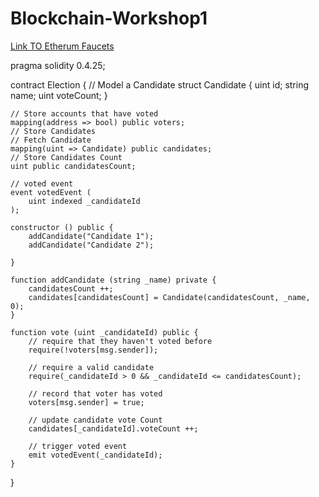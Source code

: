 # Blockchain-Workshop1
[Link TO Etherum Faucets](https://faucet.ropsten.be/)

pragma solidity 0.4.25;

contract Election {
    // Model a Candidate
    struct Candidate {
        uint id;
        string name;
        uint voteCount;
    }

    // Store accounts that have voted
    mapping(address => bool) public voters;
    // Store Candidates
    // Fetch Candidate
    mapping(uint => Candidate) public candidates;
    // Store Candidates Count
    uint public candidatesCount;

    // voted event
    event votedEvent (
        uint indexed _candidateId
    );

    constructor () public {
        addCandidate("Candidate 1");
        addCandidate("Candidate 2");

    }

    function addCandidate (string _name) private {
        candidatesCount ++;
        candidates[candidatesCount] = Candidate(candidatesCount, _name, 0);
    }

    function vote (uint _candidateId) public {
        // require that they haven't voted before
        require(!voters[msg.sender]);

        // require a valid candidate
        require(_candidateId > 0 && _candidateId <= candidatesCount);

        // record that voter has voted
        voters[msg.sender] = true;

        // update candidate vote Count
        candidates[_candidateId].voteCount ++;

        // trigger voted event
        emit votedEvent(_candidateId);
    }
}
